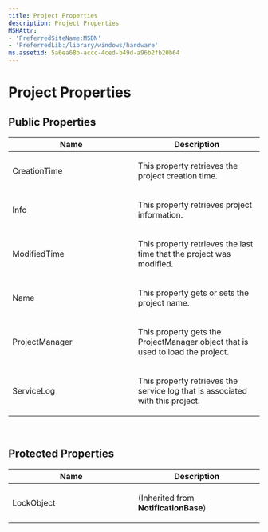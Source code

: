 ```yaml
---
title: Project Properties
description: Project Properties
MSHAttr:
- 'PreferredSiteName:MSDN'
- 'PreferredLib:/library/windows/hardware'
ms.assetid: 5a6ea68b-accc-4ced-b49d-a96b2fb20b64
---
```


# Project Properties


## <span id="Public-Properties"></span><span id="public_properties"></span><span id="PUBLIC_PROPERTIES"></span>Public Properties


<table>
<colgroup>
<col width="50%" />
<col width="50%" />
</colgroup>
<thead>
<tr class="header">
<th>Name</th>
<th>Description</th>
</tr>
</thead>
<tbody>
<tr class="odd">
<td><p>CreationTime</p></td>
<td><p>This property retrieves the project creation time.</p></td>
</tr>
<tr class="even">
<td><p>Info</p></td>
<td><p>This property retrieves project information.</p></td>
</tr>
<tr class="odd">
<td><p>ModifiedTime</p></td>
<td><p>This property retrieves the last time that the project was modified.</p></td>
</tr>
<tr class="even">
<td><p>Name</p></td>
<td><p>This property gets or sets the project name.</p></td>
</tr>
<tr class="odd">
<td><p>ProjectManager</p></td>
<td><p>This property gets the ProjectManager object that is used to load the project.</p></td>
</tr>
<tr class="even">
<td><p>ServiceLog</p></td>
<td><p>This property retrieves the service log that is associated with this project.</p></td>
</tr>
</tbody>
</table>

 

## <span id="Protected_Properties"></span><span id="protected_properties"></span><span id="PROTECTED_PROPERTIES"></span>Protected Properties


<table>
<colgroup>
<col width="50%" />
<col width="50%" />
</colgroup>
<thead>
<tr class="header">
<th>Name</th>
<th>Description</th>
</tr>
</thead>
<tbody>
<tr class="odd">
<td><p>LockObject</p></td>
<td><p>(Inherited from <strong>NotificationBase</strong>)</p></td>
</tr>
</tbody>
</table>

 

 

 






